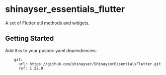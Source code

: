 # shinayser_essentials_flutter

A set of Flutter util methods and widgets.

## Getting Started

Add this to your pusbec.yaml dependencies:
```shinayser_essentials_flutter:
    git:
      url: https://github.com/shinayser/ShinayserEssentialsFlutter.git
      ref: 1.22.0
 ```
